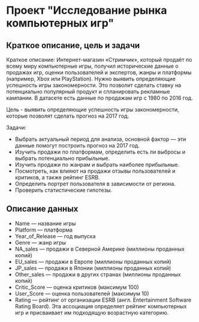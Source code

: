 # Проект "Исследование рынка компьютерных игр"

## Краткое описание, цель и задачи
Краткое описание:
Интернет-магазин «Стримчик», который продаёт по всему миру компьютерные игры, получил исторические данные о продажах игр, оценки пользователей и экспертов, жанры и платформы (например, Xbox или PlayStation). Нужно выявить определяющие успешность игры закономерности. Это позволит сделать ставку на потенциально популярный продукт и спланировать рекламные кампании. В датасете есть данные по продажам игр с 1980 по 2016 год.

Цель - выявить определяющие успешность игры закономерности, которые позволят сделать прогноз на 2017 год.

Задачи:
- Выбрать актуальный период для анализа, основной фактор — эти данные помогут построить прогноз на 2017 год.
- Изучить продажи по платформам, определить есть ли выбросы и выбрать потенциально прибыльные.
- Изучить продажи по жанрам и выбрать наиболее прибыльные.
- Посмотреть, как влияют на продажи отзывы пользователей и критиков, а также рейтинг ESRB.
- Определить портрет пользователя в зависимости от региона.
- Проверить статистические гипотезы.

## Описание данных
- Name — название игры
- Platform — платформа
- Year_of_Release — год выпуска
- Genre — жанр игры
- NA_sales — продажи в Северной Америке (миллионы проданных копий)
- EU_sales — продажи в Европе (миллионы проданных копий)
- JP_sales — продажи в Японии (миллионы проданных копий)
- Other_sales — продажи в других странах (миллионы проданных копий)
- Critic_Score — оценка критиков (максимум 100)
- User_Score — оценка пользователей (максимум 10)
- Rating — рейтинг от организации ESRB (англ. Entertainment Software Rating Board). Эта ассоциация определяет рейтинг компьютерных игр и присваивает им подходящую возрастную категорию.
